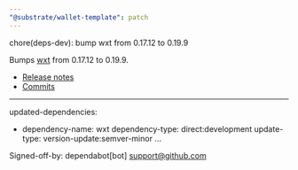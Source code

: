 ```yaml
---
"@substrate/wallet-template": patch
---
```


chore(deps-dev): bump wxt from 0.17.12 to 0.19.9

Bumps [wxt](https://github.com/wxt-dev/wxt) from 0.17.12 to 0.19.9.
- [Release notes](https://github.com/wxt-dev/wxt/releases)
- [Commits](https://github.com/wxt-dev/wxt/compare/v0.17.12...wxt-v0.19.9)

---
updated-dependencies:
- dependency-name: wxt
  dependency-type: direct:development
  update-type: version-update:semver-minor
...

Signed-off-by: dependabot[bot] <support@github.com>
